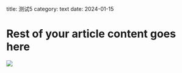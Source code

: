 title: 测试5
category: text
date: 2024-01-15

# Rest of your article content goes here
![](https://th.bing.com/th?id=OIP.Rmu2HNfPTot9nN9kWt0dbgHaNK&w=187&h=333&c=8&rs=1&qlt=90&o=6&dpr=1.3&pid=3.1&rm=2)